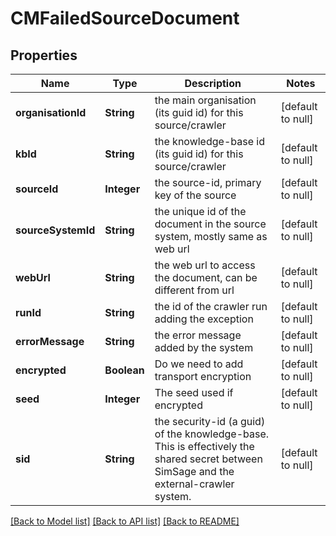 # CMFailedSourceDocument
## Properties

| Name | Type | Description | Notes |
|------------ | ------------- | ------------- | -------------|
| **organisationId** | **String** | the main organisation (its guid id) for this source/crawler | [default to null] |
| **kbId** | **String** | the knowledge-base id (its guid id) for this source/crawler | [default to null] |
| **sourceId** | **Integer** | the source-id, primary key of the source | [default to null] |
| **sourceSystemId** | **String** | the unique id of the document in the source system, mostly same as web url | [default to null] |
| **webUrl** | **String** | the web url to access the document, can be different from url | [default to null] |
| **runId** | **String** | the id of the crawler run adding the exception | [default to null] |
| **errorMessage** | **String** | the error message added by the system | [default to null] |
| **encrypted** | **Boolean** | Do we need to add transport encryption | [default to null] |
| **seed** | **Integer** | The seed used if encrypted | [default to null] |
| **sid** | **String** | the security-id (a guid) of the knowledge-base.  This is effectively the shared secret between SimSage and the external-crawler system. | [default to null] |

[[Back to Model list]](../README.md#documentation-for-models) [[Back to API list]](../README.md#documentation-for-api-endpoints) [[Back to README]](../README.md)

